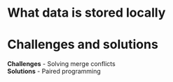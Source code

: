# What data is stored locally  


# Challenges and solutions  
**Challenges** - Solving merge conflicts  
**Solutions** - Paired programming
